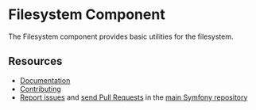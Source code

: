 Filesystem Component
====================

The Filesystem component provides basic utilities for the filesystem.

Resources
---------

* [Documentation](https://symfony.com/doc/current/components/filesystem.html)
* [Contributing](https://symfony.com/doc/current/contributing/index.html)
* [Report issues](https://github.com/symfony/symfony/issues) and
  [send Pull Requests](https://github.com/symfony/symfony/pulls)
  in the [main Symfony repository](https://github.com/symfony/symfony)
